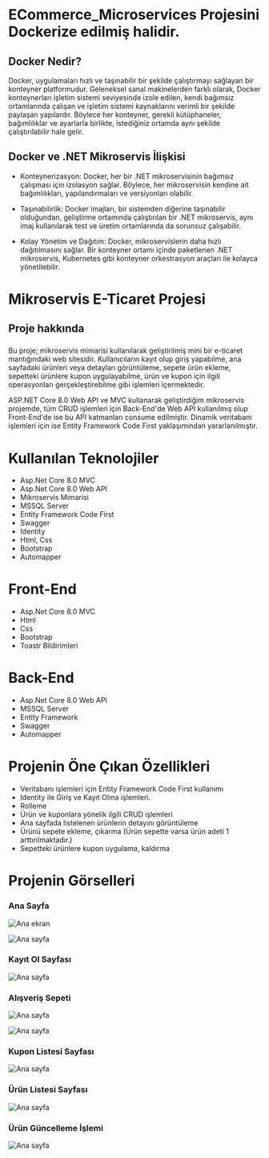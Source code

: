 # ECommerce_Microservices Projesini Dockerize edilmiş halidir.

## Docker Nedir?

Docker, uygulamaları hızlı ve taşınabilir bir şekilde çalıştırmayı sağlayan bir konteyner platformudur. Geleneksel sanal makinelerden farklı olarak, Docker konteynerları işletim sistemi seviyesinde izole edilen, kendi bağımsız ortamlarında çalışan ve işletim sistemi kaynaklarını verimli bir şekilde paylaşan yapılardır. Böylece her konteyner, gerekli kütüphaneler, bağımlılıklar ve ayarlarla birlikte, istediğiniz ortamda aynı şekilde çalıştırılabilir hale gelir.

## Docker ve .NET Mikroservis İlişkisi

- Konteynerizasyon: Docker, her bir .NET mikroservisinin bağımsız çalışması için izolasyon sağlar. Böylece, her mikroservisin kendine ait bağımlılıkları, yapılandırmaları ve versiyonları olabilir.

- Taşınabilirlik: Docker imajları, bir sistemden diğerine taşınabilir olduğundan, geliştirme ortamında çalıştırılan bir .NET mikroservis, aynı imaj kullanılarak test ve üretim ortamlarında da sorunsuz çalışabilir.

- Kolay Yönetim ve Dağıtım: Docker, mikroservislerin daha hızlı dağıtılmasını sağlar. Bir konteyner ortamı içinde paketlenen .NET mikroservis, Kubernetes gibi konteyner orkestrasyon araçları ile kolayca yönetilebilir.


# Mikroservis E-Ticaret Projesi
## Proje hakkında

###
Bu proje; mikroservis mimarisi kullanılarak geliştirilmiş mini bir e-ticaret mantığındaki web sitesidir. Kullanıcıların kayıt olup giriş yapabilme, ana sayfadaki ürünleri veya detayları görüntüleme, 
sepete ürün ekleme, sepetteki ürünlere kupon uygulayabilme, ürün ve kupon için ilgili operasyonları gerçekleştirebilme gibi işlemleri içermektedir.

ASP.NET Core 8.0 Web API ve MVC kullanarak geliştirdiğim mikroservis projemde, tüm CRUD işlemleri için Back-End'de Web API kullanılmış olup Front-End'de ise bu API katmanları consume edilmiştir. 
Dinamik veritabanı işlemleri için ise Entity Framework Code First yaklaşımından yararlanılmıştır.
###

# Kullanılan Teknolojiler
- Asp.Net Core 8.0 MVC
- Asp.Net Core 8.0 Web API
- Mikroservis Mimarisi
- MSSQL Server
- Entity Framework Code First
- Swagger
- Identity
- Html, Css
- Bootstrap
- Automapper

# Front-End
- Asp.Net Core 8.0 MVC
- Html
- Css
- Bootstrap
- Toastr Bildirimleri

# Back-End
- Asp.Net Core 8.0 Web API
- MSSQL Server
- Entity Framework
- Swagger
- Automapper
  
# Projenin Öne Çıkan Özellikleri
- Veritabanı işlemleri için Entity Framework Code First kullanımı
- Identity ile Giriş ve Kayıt Olma işlemleri.
- Rolleme
- Ürün ve kuponlara yönelik ilgili CRUD işlemleri
- Ana sayfada listelenen ürünlerin detayını görüntüleme
- Ürünü sepete ekleme, çıkarma (Ürün sepette varsa ürün adeti 1 arttırılmaktadır.)
- Sepetteki ürünlere kupon uygulama, kaldırma


# Projenin Görselleri

### Ana Sayfa 
![Ana ekran](https://github.com/busraozdemir0/ECommerce_Microservices/blob/master/ProjectScreenShots/home1.png)

![Ana sayfa](https://github.com/busraozdemir0/ECommerce_Microservices/blob/master/ProjectScreenShots/home_detail.png)

### Kayıt Ol Sayfası
![Ana sayfa](https://github.com/busraozdemir0/ECommerce_Microservices/blob/master/ProjectScreenShots/registerPage.png)

### Alışveriş Sepeti
![Ana sayfa](https://github.com/busraozdemir0/ECommerce_Microservices/blob/master/ProjectScreenShots/shoppingCart2.png)

![Ana sayfa](https://github.com/busraozdemir0/ECommerce_Microservices/blob/master/ProjectScreenShots/shoppingCart3_coupon.png)

### Kupon Listesi Sayfası
![Ana sayfa](https://github.com/busraozdemir0/ECommerce_Microservices/blob/master/ProjectScreenShots/couponList.png)

### Ürün Listesi Sayfası
![Ana sayfa](https://github.com/busraozdemir0/ECommerce_Microservices/blob/master/ProjectScreenShots/productList.png)

### Ürün Güncelleme İşlemi
![Ana sayfa](https://github.com/busraozdemir0/ECommerce_Microservices/blob/master/ProjectScreenShots/productUpdatePage.png)
